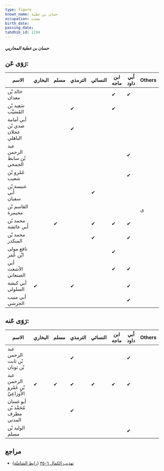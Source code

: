 ```yaml
---
type: figure
known_name: حسان بن عطية
occupation: محدث
birth_date:
passing_date:
tahdhib_id: 1194
---
```

##### حسان بن عطية المحاربي

## رَوَى عَن:
| الاسم                           | البخاري | مسلم | الترمذي | النسائي | ابن ماجه | أبي داود | Others |
| ------------------------------- | ------- | ---- | ------- | ------- | -------- | -------- | ------ |
| خالد بْن معدان                  |         |      |         |         | ✔        | ✔        |        |
| سَعِيد بْن المُسَيَّب           |         |      | ✔       |         | ✔        |          |        |
| أبي أمامة صدي بْن عجلان الباهلي |         |      | ✔       |         |          |          |        |
| عبد الرحمن بْن سابط الجمحي      |         |      |         |         |          | ✔        |        |
| عَمْرو بْن شعيب                 |         |      |         |         |          | ✔        |        |
| عنبسة بْن أَبي سفيان            |         |      |         | ✔       |          |          |        |
| القاسم بْن مخيمرة               |         |      |         |         |          |          | ي      |
| محمد بْن أَبي عائشة             |         | ✔    |         | ✔       | ✔        | ✔        |        |
| محمد بْن المنكدر                |         |      |         | ✔       |          | ✔        |        |
| نافع مولى ابْن عُمَر            |         |      |         |         | ✔        |          |        |
| أبي الأشعث الصنعاني             |         |      |         |         | ✔        | ✔        |        |
| أبي كبشة السلولي                | ✔       |      | ✔       |         |          | ✔        |        |
| أبي منيب الجرشي                 |         |      |         |         |          | ✔        |        |
## رَوَى عَنه:
| الاسم                             | البخاري | مسلم | الترمذي | النسائي | ابن ماجه | أبي داود | Others |
| --------------------------------- | ------- | ---- | ------- | ------- | -------- | -------- | ------ |
| عبد الرحمن بْن ثابت بْن ثوبان     |         |      | ✔       |         |          | ✔        |        |
| عبد الرحمن بْن عَمْرو الأَوزاعِيّ | ✔       | ✔    | ✔       | ✔       | ✔        | ✔        |        |
| أبو غسان مُحَمَّد بْن مطرف المدني |         |      | ✔       |         |          |          |        |
| الوليد بْن مسلم                   |         |      |         |         |          | ✔        |        |
## مراجع
- [تهذيب الكمال ٦-٣٥](obsidian://open?vault=Tahdhib-al-Kamal&file=Figures/١١٩٤-حسان%20بن%20عطية%20المحاربي) ([رابط الشاملة](https://shamela.ws/book/3722/2699))